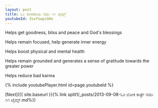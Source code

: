 ```yaml
---
layout: post
title: ಓಂ ವಾಸಕರಾಯ ನಮಃ ೧೧ ಟೈಮ್ಸ್
youtubeId: 3sxYswpiGHs
---
```

 
 
Helps get goodness, bliss and peace and God's blessings
 
Helps remain focused, help generate inner energy 
 
Helps boost physical and mental health 
 
Helps remain grounded and generates a sense of gratitude towards the greater power 
 
Helps reduce bad karma
 
 
 
 


{% include youtubePlayer.html id=page.youtubeId %}
 
[Next]({{ site.baseurl }}{% link  split1/_posts/2013-09-08-ಓಂ ಲೋಕ ಕಾರ್ತ್ರೆ ನಮಃ ೧೧ ಟೈಮ್ಸ್.md%})
 
